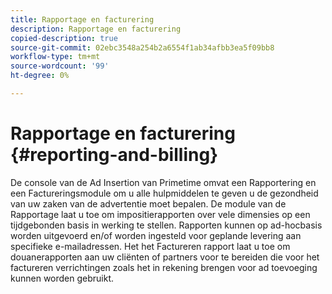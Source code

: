 ```yaml
---
title: Rapportage en facturering
description: Rapportage en facturering
copied-description: true
source-git-commit: 02ebc3548a254b2a6554f1ab34afbb3ea5f09bb8
workflow-type: tm+mt
source-wordcount: '99'
ht-degree: 0%

---
```


# Rapportage en facturering {#reporting-and-billing}

De console van de Ad Insertion van Primetime omvat een Rapportering en een Factureringsmodule om u alle hulpmiddelen te geven u de gezondheid van uw zaken van de advertentie moet bepalen. De module van de Rapportage laat u toe om impositierapporten over vele dimensies op een tijdgebonden basis in werking te stellen. Rapporten kunnen op ad-hocbasis worden uitgevoerd en/of worden ingesteld voor geplande levering aan specifieke e-mailadressen. Het het Factureren rapport laat u toe om douanerapporten aan uw cliënten of partners voor te bereiden die voor het factureren verrichtingen zoals het in rekening brengen voor ad toevoeging kunnen worden gebruikt.

